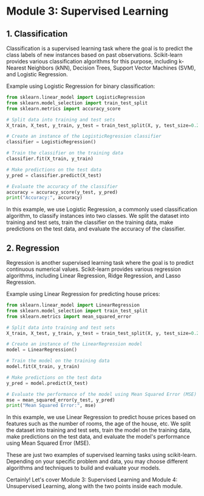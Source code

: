 # Module 3: Supervised Learning

## 1. Classification
Classification is a supervised learning task where the goal is to predict the class labels of new instances based on past observations. Scikit-learn provides various classification algorithms for this purpose, including k-Nearest Neighbors (kNN), Decision Trees, Support Vector Machines (SVM), and Logistic Regression.

Example using Logistic Regression for binary classification:
```python
from sklearn.linear_model import LogisticRegression
from sklearn.model_selection import train_test_split
from sklearn.metrics import accuracy_score

# Split data into training and test sets
X_train, X_test, y_train, y_test = train_test_split(X, y, test_size=0.2, random_state=42)

# Create an instance of the LogisticRegression classifier
classifier = LogisticRegression()

# Train the classifier on the training data
classifier.fit(X_train, y_train)

# Make predictions on the test data
y_pred = classifier.predict(X_test)

# Evaluate the accuracy of the classifier
accuracy = accuracy_score(y_test, y_pred)
print("Accuracy:", accuracy)
```

In this example, we use Logistic Regression, a commonly used classification algorithm, to classify instances into two classes. We split the dataset into training and test sets, train the classifier on the training data, make predictions on the test data, and evaluate the accuracy of the classifier.

## 2. Regression
Regression is another supervised learning task where the goal is to predict continuous numerical values. Scikit-learn provides various regression algorithms, including Linear Regression, Ridge Regression, and Lasso Regression.

Example using Linear Regression for predicting house prices:
```python
from sklearn.linear_model import LinearRegression
from sklearn.model_selection import train_test_split
from sklearn.metrics import mean_squared_error

# Split data into training and test sets
X_train, X_test, y_train, y_test = train_test_split(X, y, test_size=0.2, random_state=42)

# Create an instance of the LinearRegression model
model = LinearRegression()

# Train the model on the training data
model.fit(X_train, y_train)

# Make predictions on the test data
y_pred = model.predict(X_test)

# Evaluate the performance of the model using Mean Squared Error (MSE)
mse = mean_squared_error(y_test, y_pred)
print("Mean Squared Error:", mse)
```

In this example, we use Linear Regression to predict house prices based on features such as the number of rooms, the age of the house, etc. We split the dataset into training and test sets, train the model on the training data, make predictions on the test data, and evaluate the model's performance using Mean Squared Error (MSE).

These are just two examples of supervised learning tasks using scikit-learn. Depending on your specific problem and data, you may choose different algorithms and techniques to build and evaluate your models.

Certainly! Let's cover Module 3: Supervised Learning and Module 4: Unsupervised Learning, along with the two points inside each module.

